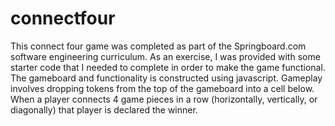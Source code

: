 # connectfour
This connect four game was completed as part of the Springboard.com software engineering curriculum.
As an exercise, I was provided with some starter code that I needed to complete in order to make the game functional.
The gameboard and functionality is constructed using javascript.  Gameplay involves dropping tokens from the top of the gameboard into a cell below.  
When a player connects 4 game pieces in a row (horizontally, vertically, or diagonally) that player is declared the winner.  
